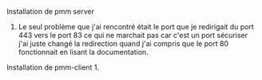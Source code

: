 Installation de pmm server
1. Le seul problème que j'ai rencontré était le port que je redirigait du port 443 vers le port 83 ce qui ne marchait pas car c'est un port sécuriser j'ai juste changé la redirection quand j'ai compris que le port 80 fonctionnait en lisant la documentation.

Installation de pmm-client
1.